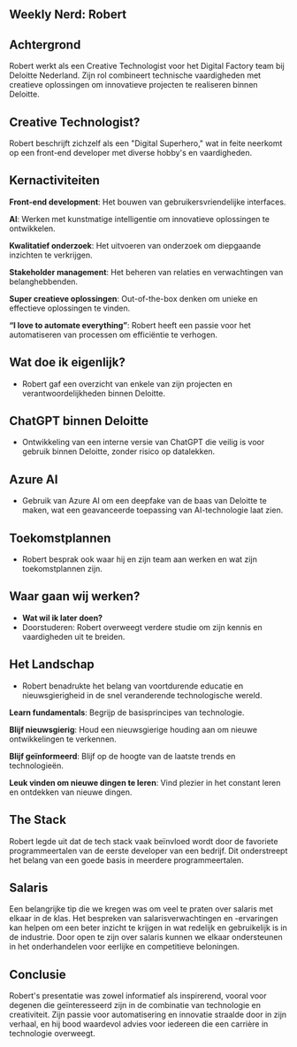 ## Weekly Nerd: Robert

## Achtergrond
Robert werkt als een Creative Technologist voor het Digital Factory team bij Deloitte Nederland. Zijn rol combineert technische vaardigheden met creatieve oplossingen om innovatieve projecten te realiseren binnen Deloitte.

## Creative Technologist?
Robert beschrijft zichzelf als een "Digital Superhero," wat in feite neerkomt op een front-end developer met diverse hobby's en vaardigheden. 

## Kernactiviteiten
**Front-end development**: Het bouwen van gebruikersvriendelijke interfaces.

**AI**: Werken met kunstmatige intelligentie om innovatieve oplossingen te ontwikkelen.

**Kwalitatief onderzoek**: Het uitvoeren van onderzoek om diepgaande inzichten te verkrijgen.

**Stakeholder management**: Het beheren van relaties en verwachtingen van belanghebbenden.

**Super creatieve oplossingen**: Out-of-the-box denken om unieke en effectieve oplossingen te vinden.

**“I love to automate everything”**: Robert heeft een passie voor het automatiseren van processen om efficiëntie te verhogen.

## Wat doe ik eigenlijk?
- Robert gaf een overzicht van enkele van zijn projecten en verantwoordelijkheden binnen Deloitte.

## ChatGPT binnen Deloitte
- Ontwikkeling van een interne versie van ChatGPT die veilig is voor gebruik binnen Deloitte, zonder risico op datalekken.

## Azure AI
- Gebruik van Azure AI om een deepfake van de baas van Deloitte te maken, wat een geavanceerde toepassing van AI-technologie laat zien.

## Toekomstplannen
- Robert besprak ook waar hij en zijn team aan werken en wat zijn toekomstplannen zijn.

## Waar gaan wij werken?
- **Wat wil ik later doen?**
- Doorstuderen: Robert overweegt verdere studie om zijn kennis en vaardigheden uit te breiden.

## Het Landschap
- Robert benadrukte het belang van voortdurende educatie en nieuwsgierigheid in de snel veranderende technologische wereld.

**Learn fundamentals**: Begrijp de basisprincipes van technologie.

**Blijf nieuwsgierig**: Houd een nieuwsgierige houding aan om nieuwe ontwikkelingen te verkennen.

**Blijf geïnformeerd**: Blijf op de hoogte van de laatste trends en technologieën.

**Leuk vinden om nieuwe dingen te leren**: Vind plezier in het constant leren en ontdekken van nieuwe dingen.

## The Stack
Robert legde uit dat de tech stack vaak beïnvloed wordt door de favoriete programmeertalen van de eerste developer van een bedrijf. Dit onderstreept het belang van een goede basis in meerdere programmeertalen.

## Salaris
Een belangrijke tip die we kregen was om veel te praten over salaris met elkaar in de klas. Het bespreken van salarisverwachtingen en -ervaringen kan helpen om een beter inzicht te krijgen in wat redelijk en gebruikelijk is in de industrie. Door open te zijn over salaris kunnen we elkaar ondersteunen in het onderhandelen voor eerlijke en competitieve beloningen.

## Conclusie
Robert's presentatie was zowel informatief als inspirerend, vooral voor degenen die geïnteresseerd zijn in de combinatie van technologie en creativiteit. Zijn passie voor automatisering en innovatie straalde door in zijn verhaal, en hij bood waardevol advies voor iedereen die een carrière in technologie overweegt.
